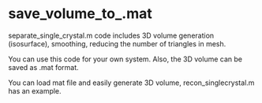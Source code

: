 # save_volume_to_.mat

separate_single_crystal.m code includes 3D volume generation (isosurface), smoothing, reducing the number of triangles in mesh.

You can use this code for your own system. Also, the 3D volume can be saved as .mat format. 

You can load mat file and easily generate 3D volume, recon_singlecrystal.m has an example.

